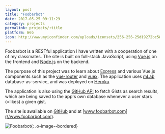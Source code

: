 ```yaml
---
layout: post
title: "Foobarbot"
date: 2017-05-25 09:11:29
category: projects
permalink: projects/:title
platform: Web
icon: http://www.myiconfinder.com/uploads/iconsets/256-256-25d19272bc58056226f77270b80e3cf7.png
---
```


Foobarbot is a RESTful application I have written with a cooperation of one of my classmates. The site is built on full-stack JavaScript, using [Vue.js](https://vuejs.org/) on the frontend and [Node.js](https://nodejs.org/en/) on the backend. 

The purpose of this project was to learn about [Express](https://expressjs.com/) and various Vue.js components such as the [vue-router](http://router.vuejs.org/en/) and [vuex](https://vuex.vuejs.org/en/). The application uses [mLab](https://mlab.com/) database-as-service, and was deployed on [Heroku](https://www.heroku.com/).

The application is also using the [GitHub API](https://developer.github.com/v3/) to fetch Gists as search results, which are being saved to the app's own database whenever a user stars (=likes) a given gist.

The site is awailable on [GitHub](https://github.com/gaboratorium/foobarbot) and at [www.foobarbot.com](//www.foobarbot.com).

![Foobarbot]({{site.cdn_path}}/img/posts/2017-05-29-foobarbot/foobarbot.png){: .o-image--bordered}